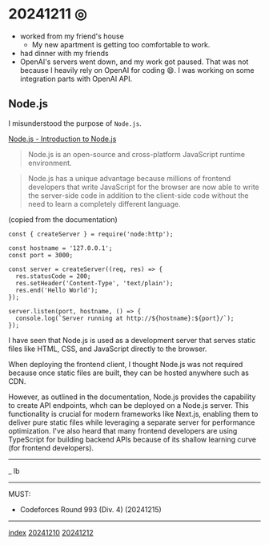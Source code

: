 <head><meta name="viewport" content="width=device-width, initial-scale=1.0, user-scalable=yes" /><meta charset="UTF-8"></head>

# 20241211 ◎

- worked from my friend's house
	- My new apartment is getting too comfortable to work.
- had dinner with my friends
- OpenAI's servers went down, and my work got paused. That was not because I heavily rely on OpenAI for coding :smile:. I was working on some integration parts with OpenAI API.

## Node.js

I misunderstood the purpose of `Node.js`.

[Node.js - Introduction to Node.js](https://nodejs.org/en/learn/getting-started/introduction-to-nodejs)

> Node.js is an open-source and cross-platform JavaScript runtime environment.

> Node.js has a unique advantage because millions of frontend developers that write JavaScript for the browser are now able to write the server-side code in addition to the client-side code without the need to learn a completely different language.

(copied from the documentation)

```
const { createServer } = require('node:http');

const hostname = '127.0.0.1';
const port = 3000;

const server = createServer((req, res) => {
  res.statusCode = 200;
  res.setHeader('Content-Type', 'text/plain');
  res.end('Hello World');
});

server.listen(port, hostname, () => {
  console.log(`Server running at http://${hostname}:${port}/`);
});
```

I have seen that Node.js is used as a development server that serves static files like HTML, CSS, and JavaScript directly to the browser.

When deploying the frontend client, I thought Node.js was not required because once static files are built, they can be hosted anywhere such as CDN.

However, as outlined in the documentation, Node.js provides the capability to create API endpoints, whch can be deployed on a Node.js server. This functionality is crucial for modern frameworks like Next.js, enabling them to deliver pure static files while leveraging a separate server for performance optimization. I've also heard that many frontend developers are using TypeScript for building backend APIs because of its shallow learning curve (for frontend developers).

---

_ lb

---

MUST:

- Codeforces Round 993 (Div. 4) (20241215)

---

[index](../../index.html)
[20241210](20241210.html)
[20241212](20241212.html)
